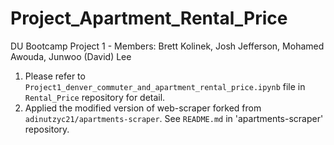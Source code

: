 # Project_Apartment_Rental_Price
DU Bootcamp Project 1 - Members: Brett Kolinek, Josh Jefferson, Mohamed Awouda, Junwoo (David) Lee

1. Please refer to `Project1_denver_commuter_and_apartment_rental_price.ipynb` file in `Rental_Price` repository for detail.
2. Applied the modified version of web-scraper forked from `adinutzyc21/apartments-scraper`. See `README.md` in 'apartments-scraper' repository.
